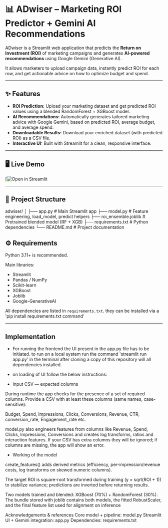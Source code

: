 # 📊 ADwiser – Marketing ROI Predictor + Gemini AI Recommendations

ADwiser is a Streamlit web application that predicts the **Return on Investment (ROI)** of marketing campaigns and generates **AI-powered recommendations** using Google Gemini (Generative AI).

It allows marketers to upload campaign data, instantly predict ROI for each row, and get actionable advice on how to optimize budget and spend.

---

## ✨ Features

- **ROI Prediction:** Upload your marketing dataset and get predicted ROI values using a blended RandomForest + XGBoost model.
- **AI Recommendations:** Automatically generates tailored marketing advice with Google Gemini, based on predicted ROI, average budget, and average spend.
- **Downloadable Results:** Download your enriched dataset (with predicted ROI) as a CSV file.
- **Interactive UI:** Built with Streamlit for a clean, responsive interface.

---

## 🖥 Live Demo

[![Open in Streamlit](https://adwiser.streamlit.app/)

---

## 📂 Project Structure

adwiser/
│
├── app.py # Main Streamlit app
├── model.py # Feature engineering, load_model, predict helpers
├── roi_ensemble.joblib # Pretrained blended model (RF + XGB)
├── requirements.txt # Python dependencies
└── README.md # Project documentation


## ⚙️ Requirements

Python 3.11+ is recommended.

Main libraries:
- Streamlit
- Pandas / NumPy
- Scikit-learn
- XGBoost
- Joblib
- Google-GenerativeAI

All dependencies are listed in `requirements.txt`.
they can be installed via a 'pip install requirements.txt command'

---

## Implementation
- For running the frontend the UI present in the app.py file has to be initiated. to run on a local system
  run the command 'streamlit run app.py' in the terminal after cloning a copy of this repository will all dependencies installed.

- on loading of UI follow the below instructions:

- Input CSV — expected columns
 
During runtime the app checks for the presence of a set of required columns. Provide a CSV with at least these columns (same names, case-sensitive):
 
Budget, Spend, Impressions, Clicks, Conversions, Revenue, CTR, conversion_rate, Engagement_rate etc.
 
 
model.py also engineers features from columns like Revenue, Spend, Clicks, Impressions, Conversions and creates log transforms, ratios and interaction features. If your CSV has extra columns they will be ignored; if columns are missing, the app will show an error.

 - Working of the model
 
create_features() adds derived metrics (efficiency, per-impression/revenue costs, log transforms on skewed numeric columns).
 
The target ROI is square-root transformed during training (y = sqrt(ROI + 1)) to stabilize variance; predictions are inverted before returning results.
 
Two models trained and blended: XGBoost (70%) + RandomForest (30%). The bundle stored with joblib contains both models, the fitted RobustScaler, and the final feature list used for alignment on inference
 
Acknowledgements & references
Core model + pipeline: model.py
Streamlit UI + Gemini integration: app.py
Dependencies: requirements.txt
 

